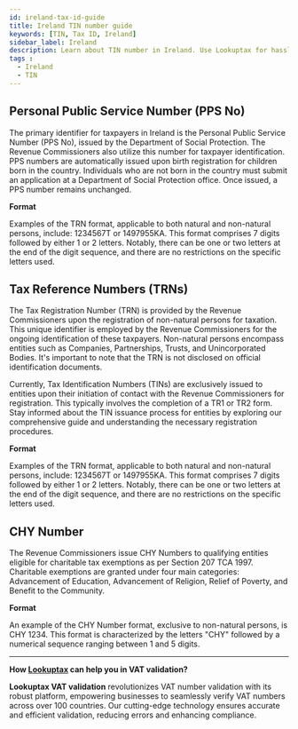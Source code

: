 ```yaml
---
id: ireland-tax-id-guide
title: Ireland TIN number guide
keywords: [TIN, Tax ID, Ireland]
sidebar_label: Ireland
description: Learn about TIN number in Ireland. Use Lookuptax for hassle-free tax id validation in Ireland and other 100+ countries
tags : 
  - Ireland
  - TIN
---
```


 ## Personal Public Service Number (PPS No)

The primary identifier for taxpayers in Ireland is the Personal Public Service Number (PPS No), issued by the Department of Social Protection. The Revenue Commissioners also utilize this number for taxpayer identification. PPS numbers are automatically issued upon birth registration for children born in the country. Individuals who are not born in the country must submit an application at a Department of Social Protection office. Once issued, a PPS number remains unchanged. 

**Format**

Examples of the TRN format, applicable to both natural and non-natural persons, include: 1234567T or 1497955KA. This format comprises 7 digits followed by either 1 or 2 letters. Notably, there can be one or two letters at the end of the digit sequence, and there are no restrictions on the specific letters used.

## Tax Reference Numbers (TRNs)

The Tax Registration Number (TRN) is provided by the Revenue Commissioners upon the registration of non-natural persons for taxation. This unique identifier is employed by the Revenue Commissioners for the ongoing identification of these taxpayers. Non-natural persons encompass entities such as Companies, Partnerships, Trusts, and Unincorporated Bodies. It's important to note that the TRN is not disclosed on official identification documents.

Currently, Tax Identification Numbers (TINs) are exclusively issued to entities upon their initiation of contact with the Revenue Commissioners for registration. This typically involves the completion of a TR1 or TR2 form. Stay informed about the TIN issuance process for entities by exploring our comprehensive guide and understanding the necessary registration procedures.

**Format**

Examples of the TRN format, applicable to both natural and non-natural persons, include: 1234567T or 1497955KA. This format comprises 7 digits followed by either 1 or 2 letters. Notably, there can be one or two letters at the end of the digit sequence, and there are no restrictions on the specific letters used.


## CHY Number
The Revenue Commissioners issue CHY Numbers to qualifying entities eligible for charitable tax exemptions as per Section 207 TCA 1997. Charitable exemptions are granted under four main categories: Advancement of Education, Advancement of Religion, Relief of Poverty, and Benefit to the Community. 

**Format**

An example of the CHY Number format, exclusive to non-natural persons, is CHY 1234. This format is characterized by the letters "CHY" followed by a numerical sequence ranging between 1 and 5 digits. 


----
**How [Lookuptax](https://lookuptax.com/) can help you in VAT validation?**

**Lookuptax VAT validation** revolutionizes VAT number validation with its robust platform, empowering businesses to seamlessly verify VAT numbers across over 100 countries. Our cutting-edge technology ensures accurate and efficient validation, reducing errors and enhancing compliance.
